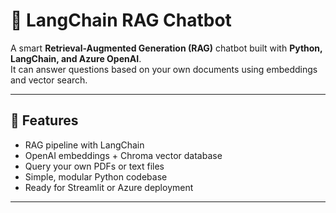 # 🤖 LangChain RAG Chatbot

A smart **Retrieval-Augmented Generation (RAG)** chatbot built with **Python, LangChain, and Azure OpenAI**.  
It can answer questions based on your own documents using embeddings and vector search.

---

## 🚀 Features
- RAG pipeline with LangChain  
- OpenAI embeddings + Chroma vector database  
- Query your own PDFs or text files  
- Simple, modular Python codebase  
- Ready for Streamlit or Azure deployment  

---